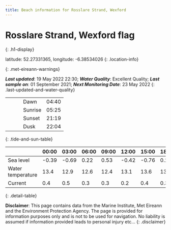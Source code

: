 ```yaml
---
title: Beach information for Rosslare Strand, Wexford
---
```

# Rosslare Strand, Wexford <span class="material-icons blue-flag" alt="This a Blue Flag beach">flag</span>
{: .h1-display}

latitude: 52.27331365, longitude: -6.38534026
{: .location-info}


{: .met-eireann-warnings}

___Last updated___: 19 May 2022 22:30; ___Water Quality___: Excellent Quality;
___Last sample on___: 01 September 2021; ___Next Monitoring Date___: 23 May 2022
{: .last-updated-and-water-quality}

|   |   |   |   |   |
|---|---|---|---|---|
|   |   |   | Dawn  | 04:40 |
|   |   |   | Sunrise  | 05:25 |
|   |   |   | Sunset  | 21:19 |
|   |   |   | Dusk  | 22:04 |
{: .tide-and-sun-table}

<div></div>

| | 00:00 | 03:00 | 06:00 | 09:00 | 12:00 | 15:00 | 18:00 | 21:00 |
|---|---|---|---|---|---|---|---|---|
| Sea level | -0.39 | -0.69 | 0.22 | 0.53| -0.42 | -0.76 | 0.21 | 0.75 |
| Water temperature | 13.4 | 12.9 | 12.6 | 12.4 | 13.1 | 13.6 | 13.4 | 13.1 |
| Current | 0.4 | 0.5 | 0.3 | 0.3 | 0.2| 0.4 | 0.3 | 0.4 |
{: .detail-table}

__Disclaimer__: This page contains data from the Marine Institute,
Met Eireann and the Environment Protection Agency. The page is provided for
information purposes only and is not to be used for navigation. No liability
is assumed if information provided leads to personal injury etc...
{: .disclaimer}